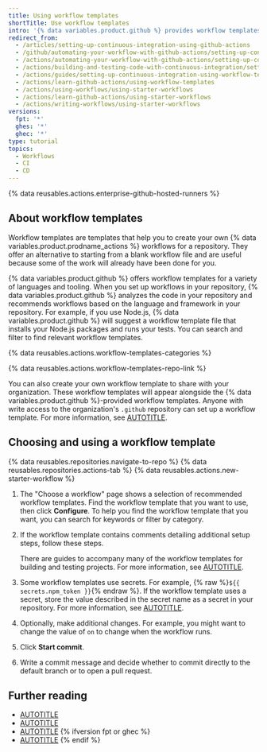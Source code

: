 ```yaml
---
title: Using workflow templates
shortTitle: Use workflow templates
intro: '{% data variables.product.github %} provides workflow templates for a variety of languages and tooling.'
redirect_from:
  - /articles/setting-up-continuous-integration-using-github-actions
  - /github/automating-your-workflow-with-github-actions/setting-up-continuous-integration-using-github-actions
  - /actions/automating-your-workflow-with-github-actions/setting-up-continuous-integration-using-github-actions
  - /actions/building-and-testing-code-with-continuous-integration/setting-up-continuous-integration-using-github-actions
  - /actions/guides/setting-up-continuous-integration-using-workflow-templates
  - /actions/learn-github-actions/using-workflow-templates
  - /actions/using-workflows/using-starter-workflows
  - /actions/learn-github-actions/using-starter-workflows
  - /actions/writing-workflows/using-starter-workflows
versions:
  fpt: '*'
  ghes: '*'
  ghec: '*'
type: tutorial
topics:
  - Workflows
  - CI
  - CD
---
```


{% data reusables.actions.enterprise-github-hosted-runners %}

## About workflow templates

Workflow templates are templates that help you to create your own {% data variables.product.prodname_actions %} workflows for a repository. They offer an alternative to starting from a blank workflow file and are useful because some of the work will already have been done for you.

{% data variables.product.github %} offers workflow templates for a variety of languages and tooling. When you set up workflows in your repository, {% data variables.product.github %} analyzes the code in your repository and recommends workflows based on the language and framework in your repository. For example, if you use Node.js, {% data variables.product.github %} will suggest a workflow template file that installs your Node.js packages and runs your tests. You can search and filter to find relevant workflow templates.

{% data reusables.actions.workflow-templates-categories %}

{% data reusables.actions.workflow-templates-repo-link %}

You can also create your own workflow template to share with your organization. These workflow templates will appear alongside the {% data variables.product.github %}-provided workflow templates. Anyone with write access to the organization's `.github` repository can set up a workflow template. For more information, see [AUTOTITLE](/actions/using-workflows/creating-starter-workflows-for-your-organization).

## Choosing and using a workflow template

{% data reusables.repositories.navigate-to-repo %}
{% data reusables.repositories.actions-tab %}
{% data reusables.actions.new-starter-workflow %}
1. The "Choose a workflow" page shows a selection of recommended workflow templates. Find the workflow template that you want to use, then click **Configure**. To help you find the workflow template that you want, you can search for keywords or filter by category.
1. If the workflow template contains comments detailing additional setup steps, follow these steps.

   There are guides to accompany many of the workflow templates for building and testing projects. For more information, see [AUTOTITLE](/actions/automating-builds-and-tests).

1. Some workflow templates use secrets. For example, {% raw %}`${{ secrets.npm_token }}`{% endraw %}. If the workflow template uses a secret, store the value described in the secret name as a secret in your repository. For more information, see [AUTOTITLE](/actions/security-guides/using-secrets-in-github-actions).
1. Optionally, make additional changes. For example, you might want to change the value of `on` to change when the workflow runs.
1. Click **Start commit**.
1. Write a commit message and decide whether to commit directly to the default branch or to open a pull request.

## Further reading

* [AUTOTITLE](/actions/automating-builds-and-tests/about-continuous-integration)
* [AUTOTITLE](/actions/managing-workflow-runs)
* [AUTOTITLE](/actions/monitoring-and-troubleshooting-workflows/about-monitoring-and-troubleshooting)
{% ifversion fpt or ghec %}
* [AUTOTITLE](/billing/managing-billing-for-github-actions)
{% endif %}
